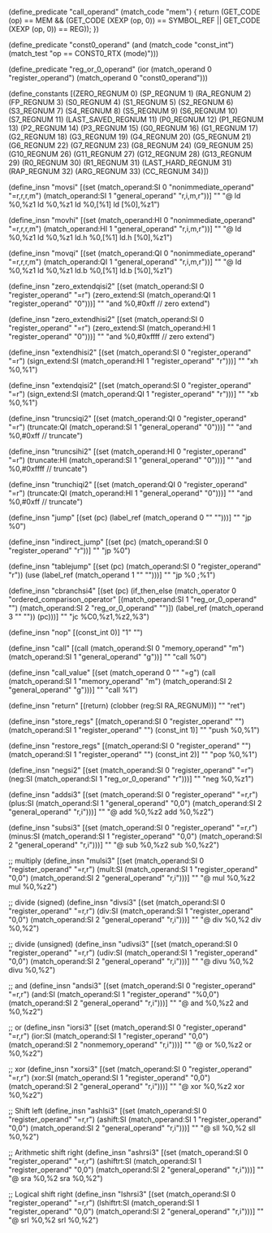 (define_predicate "call_operand"
  (match_code "mem")
{
  return (GET_CODE (op) == MEM
	  && (GET_CODE (XEXP (op, 0)) == SYMBOL_REF
			|| GET_CODE (XEXP (op, 0)) == REG));
})

(define_predicate "const0_operand"
	(and (match_code "const_int")
	(match_test "op == CONST0_RTX (mode)")))

(define_predicate "reg_or_0_operand"
	(ior (match_operand 0 "register_operand")
	(match_operand 0 "const0_operand")))

(define_constants
	[(ZERO_REGNUM 0)
	(SP_REGNUM		1)
	(RA_REGNUM		2)
	(FP_REGNUM		3)
	(S0_REGNUM		4)
	(S1_REGNUM		5)
	(S2_REGNUM		6)
	(S3_REGNUM		7)
	(S4_REGNUM		8)
	(S5_REGNUM		9)
	(S6_REGNUM		10)
	(S7_REGNUM		11)
	(LAST_SAVED_REGNUM	11)
	(P0_REGNUM		12)
	(P1_REGNUM		13)
	(P2_REGNUM		14)
	(P3_REGNUM		15)
	(G0_REGNUM		16)
	(G1_REGNUM		17)
	(G2_REGNUM		18)
	(G3_REGNUM		19)
	(G4_REGNUM		20)
	(G5_REGNUM		21)
	(G6_REGNUM		22)
	(G7_REGNUM		23)
	(G8_REGNUM		24)
	(G9_REGNUM		25)
	(G10_REGNUM		26)
	(G11_REGNUM		27)
	(G12_REGNUM		28)
	(G13_REGNUM		29)
	(R0_REGNUM		30)
	(R1_REGNUM		31)
	(LAST_HARD_REGNUM	31)
	(RAP_REGNUM		32)
	(ARG_REGNUM		33)
	(CC_REGNUM		34)])

(define_insn "movsi"
	[(set (match_operand:SI 0 "nonimmediate_operand" "=r,r,r,m")
	(match_operand:SI 1 "general_operand" "r,i,m,r"))]
	""
	"@
	ld %0,%z1
	ld %0,%z1
	ld %0,[%1]
	ld [%0],%z1")

(define_insn "movhi"
	[(set (match_operand:HI 0 "nonimmediate_operand" "=r,r,r,m")
	(match_operand:HI 1 "general_operand" "r,i,m,r"))]
	""
	"@
	ld %0,%z1
	ld %0,%z1
	ld.h %0,[%1]
	ld.h [%0],%z1")

(define_insn "movqi"
	[(set (match_operand:QI 0 "nonimmediate_operand" "=r,r,r,m")
		(match_operand:QI 1 "general_operand" "r,i,m,r"))]
	""
	"@
	ld %0,%z1
	ld %0,%z1
	ld.b %0,[%1]
	ld.b [%0],%z1")

(define_insn "zero_extendqisi2"
	[(set (match_operand:SI 0 "register_operand" "=r")
	(zero_extend:SI (match_operand:QI 1 "register_operand" "0")))]
	""
	"and %0,#0xff  // zero extend")

(define_insn "zero_extendhisi2"
	[(set (match_operand:SI 0 "register_operand" "=r")
	(zero_extend:SI (match_operand:HI 1 "register_operand" "0")))]
	""
	"and %0,#0xffff // zero extend")

(define_insn "extendhisi2"
	[(set (match_operand:SI 0 "register_operand" "=r")
	(sign_extend:SI (match_operand:HI 1 "register_operand" "r")))]
	""
	"xh %0,%1")

(define_insn "extendqisi2"
	[(set (match_operand:SI 0 "register_operand" "=r")
	(sign_extend:SI (match_operand:QI 1 "register_operand" "r")))]
	""
	"xb %0,%1")

(define_insn "truncsiqi2"
	[(set (match_operand:QI 0 "register_operand" "=r")
		(truncate:QI (match_operand:SI 1 "general_operand" "0")))]
	""
	"and %0,#0xff  // truncate")

(define_insn "truncsihi2"
	[(set (match_operand:HI 0 "register_operand" "=r")
		(truncate:HI (match_operand:SI 1 "general_operand" "0")))]
	""
	"and %0,#0xffff // truncate")

(define_insn "trunchiqi2"
	[(set (match_operand:QI 0 "register_operand" "=r")
		(truncate:QI (match_operand:HI 1 "general_operand" "0")))]
	""
	"and %0,#0xff  // truncate")


(define_insn "jump"
  [(set (pc) (label_ref (match_operand 0 "" "")))]
  ""
  "jp %0")

(define_insn "indirect_jump"
	[(set (pc) (match_operand:SI 0 "register_operand" "r"))]
	""
	"jp %0")

(define_insn "tablejump"
	[(set (pc)
		(match_operand:SI 0 "register_operand" "r"))
		(use (label_ref (match_operand 1 "" "")))]
	""
	"jp %0 ;%1")

(define_insn "cbranchsi4"
	[(set (pc)
		(if_then_else (match_operator 0 "ordered_comparison_operator"
		[(match_operand:SI 1 "reg_or_0_operand" "")
			(match_operand:SI 2 "reg_or_0_operand" "")])
		(label_ref (match_operand 3 "" ""))
		(pc)))]
	""
	"jc %C0,%z1,%z2,%3")

(define_insn "nop"
	[(const_int 0)]
	"1"
	"")

(define_insn "call"
	[(call (match_operand:SI 0 "memory_operand" "m")
		(match_operand:SI 1 "general_operand" "g"))]
	""
	"call %0")

(define_insn "call_value"
	[(set (match_operand 0 "" "=g")
		(call (match_operand:SI 1 "memory_operand" "m")
			(match_operand:SI 2 "general_operand" "g")))]
  ""
  "call %1")

(define_insn "return"
	[(return)
		(clobber (reg:SI RA_REGNUM))]
	""
	"ret")

(define_insn "store_regs"
	[(match_operand:SI 0 "register_operand" "")
		(match_operand:SI 1 "register_operand" "")
		(const_int 1)]
	""
	"push %0,%1")

(define_insn "restore_regs"
	[(match_operand:SI 0 "register_operand" "")
		(match_operand:SI 1 "register_operand" "")
		(const_int 2)]
	""
	"pop %0,%1")

(define_insn "negsi2"
	[(set (match_operand:SI 0 "register_operand" "=r")
		(neg:SI (match_operand:SI 1 "reg_or_0_operand" "r")))]
	""
	"neg %0,%z1")


(define_insn "addsi3"
	[(set (match_operand:SI 0 "register_operand" "=r,r")
		(plus:SI (match_operand:SI 1 "general_operand" "0,0")
		(match_operand:SI 2 "general_operand" "r,i")))]
	""
	"@
	add %0,%z2
	add %0,%z2")

(define_insn "subsi3"
	[(set (match_operand:SI 0 "register_operand" "=r,r")
		(minus:SI (match_operand:SI 1 "register_operand" "0,0")
		(match_operand:SI 2 "general_operand" "r,i")))]
	""
	"@
	sub %0,%z2
	sub %0,%z2")

;; multiply
(define_insn "mulsi3"
	[(set (match_operand:SI 0 "register_operand" "=r,r")
		(mult:SI (match_operand:SI 1 "register_operand" "0,0")
		(match_operand:SI 2 "general_operand" "r,i")))]
	""
	"@
	mul %0,%z2
	mul %0,%z2")

;; divide (signed)
(define_insn "divsi3"
	[(set (match_operand:SI 0 "register_operand" "=r,r")
		(div:SI (match_operand:SI 1 "register_operand" "0,0")
		(match_operand:SI 2 "general_operand" "r,i")))]
	""
	"@
	div %0,%2
	div %0,%2")

;; divide (unsigned)
(define_insn "udivsi3"
	[(set (match_operand:SI 0 "register_operand" "=r,r")
		(udiv:SI (match_operand:SI 1 "register_operand" "0,0")
		(match_operand:SI 2 "general_operand" "r,i")))]
	""
	"@
	divu %0,%2
	divu %0,%2")

;; and
(define_insn "andsi3"
	[(set (match_operand:SI 0 "register_operand" "=r,r")
		(and:SI (match_operand:SI 1 "register_operand" "%0,0")
		(match_operand:SI 2 "general_operand" "r,i")))]
	""
	"@
	and %0,%z2
	and %0,%z2")

;; or
(define_insn "iorsi3"
	[(set (match_operand:SI 0 "register_operand" "=r,r")
		(ior:SI (match_operand:SI 1 "register_operand" "0,0")
		(match_operand:SI 2 "nonmemory_operand" "r,i")))]
	""
	"@
	or %0,%z2
	or %0,%z2")

;; xor
(define_insn "xorsi3"
	[(set (match_operand:SI 0 "register_operand" "=r,r")
		(xor:SI (match_operand:SI 1 "register_operand" "0,0")
		(match_operand:SI 2 "general_operand" "r,i")))]
	""
	"@
	xor %0,%z2
	xor %0,%z2")

;; Shift left
(define_insn "ashlsi3"
	[(set (match_operand:SI 0 "register_operand" "=r,r")
		(ashift:SI (match_operand:SI 1 "register_operand" "0,0")
		(match_operand:SI 2 "general_operand" "r,i")))]
	""
	"@
	sll %0,%2
	sll %0,%2")

;; Arithmetic shift right
(define_insn "ashrsi3"
	[(set (match_operand:SI 0 "register_operand" "=r,r")
		(ashiftrt:SI (match_operand:SI 1 "register_operand" "0,0")
		(match_operand:SI 2 "general_operand" "r,i")))]
	""
	"@
	sra %0,%2
	sra %0,%2")

;; Logical shift right
(define_insn "lshrsi3"
	[(set (match_operand:SI 0 "register_operand" "=r,r")
		(lshiftrt:SI (match_operand:SI 1 "register_operand" "0,0")
		(match_operand:SI 2 "general_operand" "r,i")))]
	""
	"@
	srl %0,%2
	srl %0,%2")
